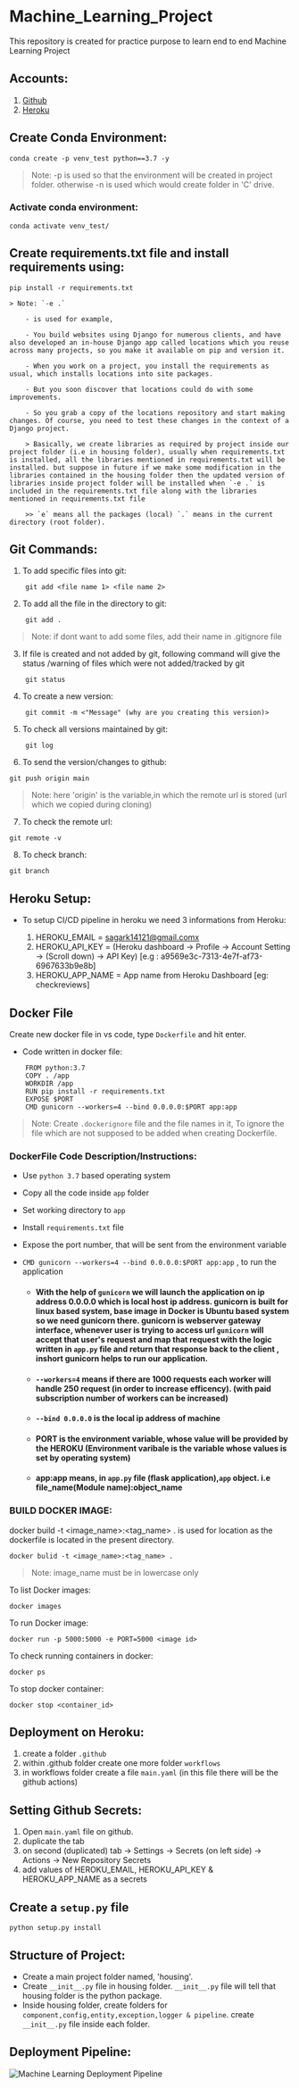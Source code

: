 # Machine_Learning_Project
This repository is created for practice purpose to learn end to end Machine Learning Project 

## Accounts:

1. [Github](https://github.com/sagark721)
2. [Heroku](https://dashboard.heroku.com/account)

## Create Conda Environment:

```
conda create -p venv_test python==3.7 -y
```
> Note: -p is used so that the environment will be created in project folder. otherwise -n is used which would create folder in 'C' drive.




### Activate conda environment:
```
conda activate venv_test/
```


## Create requirements.txt file and install requirements using:
```
pip install -r requirements.txt
```
```
> Note: `-e .` 

    - is used for example, 
    
    - You build websites using Django for numerous clients, and have also developed an in-house Django app called locations which you reuse across many projects, so you make it available on pip and version it.

    - When you work on a project, you install the requirements as usual, which installs locations into site packages.

    - But you soon discover that locations could do with some improvements.

    - So you grab a copy of the locations repository and start making changes. Of course, you need to test these changes in the context of a Django project.

    > Basically, we create libraries as required by project inside our project folder (i.e in housing folder), usually when requirements.txt is installed, all the libraries mentioned in requirements.txt will be installed. but suppose in future if we make some modification in the libraries contained in the housing folder then the updated version of libraries inside project folder will be installed when `-e .` is included in the requirements.txt file along with the libraries mentioned in requirements.txt file

    >> `e` means all the packages (local) `.` means in the current directory (root folder).
```

## Git Commands:
1. To add specific files into git:
```
    git add <file name 1> <file name 2>
```

2. To add all the file in the directory to git:
```
    git add .
```
> Note: if dont want to add some files, add their name in .gitignore file

3. If file is created and not added by git, following command will give the status /warning of files which were not added/tracked by git

```
    git status
```

4. To create a new version:
```
    git commit -m <"Message" (why are you creating this version)>
```

5. To check all versions maintained by git:
```
    git log
```

6. To send the version/changes to github:
```
git push origin main
```
> Note: here 'origin' is the variable,in which the remote url is stored (url which we copied during cloning)

7. To check the remote url:
```
git remote -v
```

8. To check branch:
```
git branch 
```

## Heroku Setup:

- To setup CI/CD pipeline in heroku we need 3 informations from Heroku:

    1. HEROKU_EMAIL 
    = sagark14121@gmail.comx
    2. HEROKU_API_KEY 
    = (Heroku dashboard -> Profile -> Account Setting -> (Scroll down) -> API Key) [e.g : a9569e3c-7313-4e7f-af73-6967633b9e8b]
    3. HEROKU_APP_NAME
    = App name from Heroku Dashboard [eg: checkreviews]


## Docker File


Create new docker file in vs code, type `Dockerfile` and hit enter.
- Code written in docker file:
```
    FROM python:3.7
    COPY . /app
    WORKDIR /app
    RUN pip install -r requirements.txt 
    EXPOSE $PORT
    CMD gunicorn --workers=4 --bind 0.0.0.0:$PORT app:app
```
> Note: Create `.dockerignore` file and the file names in it, To ignore the file which are not supposed to be added when creating Dockerfile.

### DockerFile Code Description/Instructions:


- Use `python 3.7` based operating system
- Copy all the code inside `app` folder
- Set working directory to `app`
- Install `requirements.txt` file
- Expose the port number, that will be sent from the environment variable
- `CMD gunicorn --workers=4 --bind 0.0.0.0:$PORT app:app` , to run the application

    

    - #### With the help of `gunicorn` we will launch the application on ip address 0.0.0.0 which is local host ip address. gunicorn is built for linux based system, base image in Docker is Ubuntu based system so we need gunicorn there. gunicorn is webserver gateway interface, whenever user is trying to access url `gunicorn` will accept that user's request and map that request with the logic written in `app.py` file and return that response back to the client , inshort gunicorn helps to run our application.

    - #### `--workers=4` means if there are 1000 requests each worker will handle 250 request (in order to increase efficency). (with paid subscription number of workers can be increased)

    - #### `--bind 0.0.0.0` is the local ip address of machine

    - #### PORT is the environment variable, whose value will be provided by the HEROKU (Environment varibale is the variable whose values is set by operating system)

    
    - #### app:app means,  in `app.py` file (flask application),`app` object. i.e file_name(Module name):object_name


### BUILD DOCKER IMAGE:

docker build -t <image_name>:<tag_name> <location of the docker file> . is used for location as the dockerfile is located in the present directory.
```
docker bulid -t <image_name>:<tag_name> .
```
> Note: image_name must be in lowercase only

To list Docker images:
```
docker images
```

To run Docker image:
```
docker run -p 5000:5000 -e PORT=5000 <image id>
```

To check running containers in docker:
```
docker ps
```

To stop docker container:
```
docker stop <container_id>
```

## Deployment on Heroku:

1. create a folder `.github`
2. within .github folder create one more folder `workflows`
3. in workflows folder create a file `main.yaml` (in this file there will be the github actions)

## Setting Github Secrets:

1. Open `main.yaml` file on github.
2. duplicate the tab
3. on second (duplicated) tab  -> Settings -> Secrets (on left side) -> Actions -> New Repository Secrets
4. add values of  HEROKU_EMAIL, HEROKU_API_KEY & HEROKU_APP_NAME as a secrets


## Create a `setup.py` file

```
python setup.py install
```

## Structure of Project: 

- Create a main project folder named, 'housing'.
- Create `__init__.py` file in housing folder. `__init__.py` file will tell that housing folder is the python package.
- Inside housing folder, create folders for `component,config,entity,exception,logger & pipeline`. create `__init__.py` file inside each folder.
    
## Deployment Pipeline:
    
![Machine Learning Deployment Pipeline](https://user-images.githubusercontent.com/60654758/191496418-08fa7723-83cf-43f9-872d-4225c97c7422.png)


    
    
    
